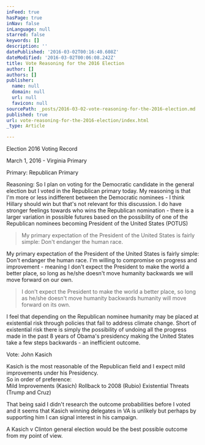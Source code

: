 ```yaml
---
inFeed: true
hasPage: true
inNav: false
inLanguage: null
starred: false
keywords: []
description: ''
datePublished: '2016-03-02T00:16:40.608Z'
dateModified: '2016-03-02T00:06:08.242Z'
title: Vote Reasoning for the 2016 Election
author: []
authors: []
publisher:
  name: null
  domain: null
  url: null
  favicon: null
sourcePath: _posts/2016-03-02-vote-reasoning-for-the-2016-election.md
published: true
url: vote-reasoning-for-the-2016-election/index.html
_type: Article

---
```

Election 2016 Voting Record

March 1, 2016 - Virginia Primary

Primary: Republican Primary

Reasoning: So I plan on voting for the Democratic candidate in the general election but I voted in the Republican primary today. My reasoning is that I'm more or less indifferent between the Democratic nominees -  I think Hillary should win but that's not relevant for this discussion.  I do have stronger feelings towards who wins the Republican nomination - there is a larger variation in possible futures based on the possibility of one of the Republican nominees becoming President of the United States (POTUS)

> My primary expectation of the President of the United States is fairly simple: Don't endanger the human race. 

My primary expectation of the President of the United States is fairly simple: Don't endanger the human race. I'm willing to compromise on progress and improvement - meaning I don't expect the President to make the world a better place, so long as he/she doesn't move humanity backwards we will move forward on our own.

> I don't expect the President to make the world a better place, so long as he/she doesn't move humanity backwards humanity will move forward on its own.

I feel that depending on the Republican nominee humanity may be placed at existential risk through policies that fail to address climate change. Short of existential risk there is simply the possibility of undoing all the progress made in the past 8 years of Obama's presidency making the United States take a few steps backwards -  an inefficient outcome. 

Vote: John Kasich

Kasich is the most reasonable of the Republican field and I expect mild improvements under his Presidency.   
So in order of preference:  
Mild Improvements (Kasich) Rollback to 2008 (Rubio)   Existential Threats (Trump and Cruz)

That being said I didn't research the outcome probabilities before I voted and it seems that Kasich winning delegates in VA is unlikely but perhaps by supporting him I can signal interest in his campaign.

A Kasich v Clinton general election would be the best possible outcome from my point of view.